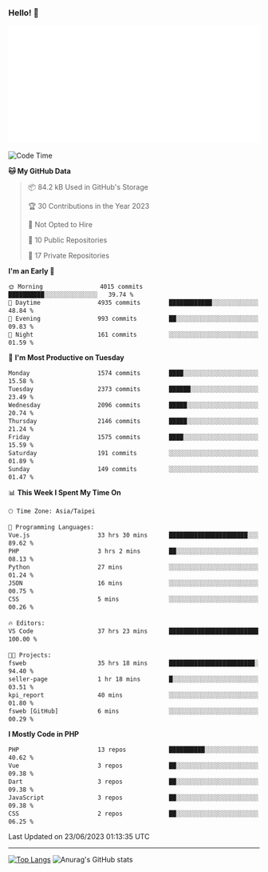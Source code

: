 ### Hello! 👋

![Metrics](/metrics.classic.svg)

<!--START_SECTION:waka-->
![Code Time](http://img.shields.io/badge/Code%20Time-335%20hrs%2021%20mins-blue)

**🐱 My GitHub Data** 

> 📦 84.2 kB Used in GitHub's Storage 
 > 
> 🏆 30 Contributions in the Year 2023
 > 
> 🚫 Not Opted to Hire
 > 
> 📜 10 Public Repositories 
 > 
> 🔑 17 Private Repositories 
 > 
**I'm an Early 🐤** 

```text
🌞 Morning                4015 commits        ██████████░░░░░░░░░░░░░░░   39.74 % 
🌆 Daytime                4935 commits        ████████████░░░░░░░░░░░░░   48.84 % 
🌃 Evening                993 commits         ██░░░░░░░░░░░░░░░░░░░░░░░   09.83 % 
🌙 Night                  161 commits         ░░░░░░░░░░░░░░░░░░░░░░░░░   01.59 % 
```
📅 **I'm Most Productive on Tuesday** 

```text
Monday                   1574 commits        ████░░░░░░░░░░░░░░░░░░░░░   15.58 % 
Tuesday                  2373 commits        ██████░░░░░░░░░░░░░░░░░░░   23.49 % 
Wednesday                2096 commits        █████░░░░░░░░░░░░░░░░░░░░   20.74 % 
Thursday                 2146 commits        █████░░░░░░░░░░░░░░░░░░░░   21.24 % 
Friday                   1575 commits        ████░░░░░░░░░░░░░░░░░░░░░   15.59 % 
Saturday                 191 commits         ░░░░░░░░░░░░░░░░░░░░░░░░░   01.89 % 
Sunday                   149 commits         ░░░░░░░░░░░░░░░░░░░░░░░░░   01.47 % 
```


📊 **This Week I Spent My Time On** 

```text
🕑︎ Time Zone: Asia/Taipei

💬 Programming Languages: 
Vue.js                   33 hrs 30 mins      ██████████████████████░░░   89.62 % 
PHP                      3 hrs 2 mins        ██░░░░░░░░░░░░░░░░░░░░░░░   08.13 % 
Python                   27 mins             ░░░░░░░░░░░░░░░░░░░░░░░░░   01.24 % 
JSON                     16 mins             ░░░░░░░░░░░░░░░░░░░░░░░░░   00.75 % 
CSS                      5 mins              ░░░░░░░░░░░░░░░░░░░░░░░░░   00.26 % 

🔥 Editors: 
VS Code                  37 hrs 23 mins      █████████████████████████   100.00 % 

🐱‍💻 Projects: 
fsweb                    35 hrs 18 mins      ████████████████████████░   94.40 % 
seller-page              1 hr 18 mins        █░░░░░░░░░░░░░░░░░░░░░░░░   03.51 % 
kpi_report               40 mins             ░░░░░░░░░░░░░░░░░░░░░░░░░   01.80 % 
fsweb [GitHub]           6 mins              ░░░░░░░░░░░░░░░░░░░░░░░░░   00.29 % 
```

**I Mostly Code in PHP** 

```text
PHP                      13 repos            ██████████░░░░░░░░░░░░░░░   40.62 % 
Vue                      3 repos             ██░░░░░░░░░░░░░░░░░░░░░░░   09.38 % 
Dart                     3 repos             ██░░░░░░░░░░░░░░░░░░░░░░░   09.38 % 
JavaScript               3 repos             ██░░░░░░░░░░░░░░░░░░░░░░░   09.38 % 
CSS                      2 repos             ██░░░░░░░░░░░░░░░░░░░░░░░   06.25 % 
```




 Last Updated on 23/06/2023 01:13:35 UTC
<!--END_SECTION:waka-->

<hr>

<span style="display:inline-block">[![Top Langs](https://github-readme-stats.vercel.app/api/top-langs/?username=maureendadap&layout=compact&theme=transparent)](https://github.com/anuraghazra/github-readme-stats)</span>
<span style="display:inline-block">![Anurag's GitHub stats](https://github-readme-stats.vercel.app/api?username=maureendadap&show_icons=true&theme=transparent&count_private=true)</span>

<!--
**MaureenDadap/maureendadap** is a ✨ _special_ ✨ repository because its `README.md` (this file) appears on your GitHub profile.

Here are some ideas to get you started:

- 🔭 I’m currently working on ...
- 🌱 I’m currently learning ...
- 👯 I’m looking to collaborate on ...
- 🤔 I’m looking for help with ...
- 💬 Ask me about ...
- 📫 How to reach me: ...
- 😄 Pronouns: ...
- ⚡ Fun fact: ...
-->
